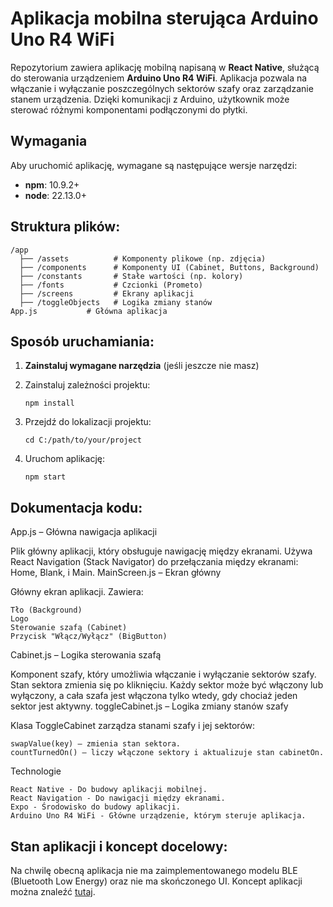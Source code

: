 # Aplikacja mobilna sterująca Arduino Uno R4 WiFi

Repozytorium zawiera aplikację mobilną napisaną w **React Native**, służącą do sterowania urządzeniem **Arduino Uno R4 WiFi**. Aplikacja pozwala na włączanie i wyłączanie poszczególnych sektorów szafy oraz zarządzanie stanem urządzenia. Dzięki komunikacji z Arduino, użytkownik może sterować różnymi komponentami podłączonymi do płytki.

## Wymagania

Aby uruchomić aplikację, wymagane są następujące wersje narzędzi:

- **npm**: 10.9.2+
- **node**: 22.13.0+

## Struktura plików:

    /app
      ├── /assets          # Komponenty plikowe (np. zdjęcia)
      ├── /components      # Komponenty UI (Cabinet, Buttons, Background)
      ├── /constants       # Stałe wartości (np. kolory)
      ├── /fonts           # Czcionki (Prometo)
      ├── /screens         # Ekrany aplikacji
      ├── /toggleObjects   # Logika zmiany stanów
    App.js           # Główna aplikacja

## Sposób uruchamiania:
1. **Zainstaluj wymagane narzędzia** (jeśli jeszcze nie masz)
   
2. Zainstaluj zależności projektu:
   ```
   npm install
   ```
3. Przejdź do lokalizacji projektu:
   ```
   cd C:/path/to/your/project
   ```
4. Uruchom aplikację:
   ```
   npm start
   ```
   
## Dokumentacja kodu:
App.js – Główna nawigacja aplikacji

Plik główny aplikacji, który obsługuje nawigację między ekranami. Używa React Navigation (Stack Navigator) do przełączania między ekranami: Home, Blank, i Main.
MainScreen.js – Ekran główny

Główny ekran aplikacji. Zawiera:

    Tło (Background)
    Logo
    Sterowanie szafą (Cabinet)
    Przycisk "Włącz/Wyłącz" (BigButton)

Cabinet.js – Logika sterowania szafą

Komponent szafy, który umożliwia włączanie i wyłączanie sektorów szafy. Stan sektora zmienia się po kliknięciu. Każdy sektor może być włączony lub wyłączony, a cała szafa jest włączona tylko wtedy, gdy chociaż jeden sektor jest aktywny.
toggleCabinet.js – Logika zmiany stanów szafy

Klasa ToggleCabinet zarządza stanami szafy i jej sektorów:

    swapValue(key) – zmienia stan sektora.
    countTurnedOn() – liczy włączone sektory i aktualizuje stan cabinetOn.

Technologie

    React Native - Do budowy aplikacji mobilnej.
    React Navigation - Do nawigacji między ekranami.
    Expo - Środowisko do budowy aplikacji.
    Arduino Uno R4 WiFi - Główne urządzenie, którym steruje aplikacja.

## Stan aplikacji i koncept docelowy:
Na chwilę obecną aplikacja nie ma zaimplementowanego modelu BLE (Bluetooth Low Energy) oraz nie ma skończonego UI.
Koncept aplikacji można znaleźć [tutaj](https://www.figma.com/design/iZmbK1VegNtcDiAbvrVDdF/ZF-Gablotka-V3?m=auto&t=xKcmbQK0f2CaXZeO-1).
